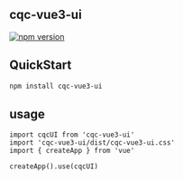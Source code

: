 ## cqc-vue3-ui
[![npm version](https://badge.fury.io/js/cqc-vue3-ui.svg)](https://badge.fury.io/js/cqc-vue3-ui)
## QuickStart
```bash
npm install cqc-vue3-ui
```

## usage
```
import cqcUI from 'cqc-vue3-ui'
import 'cqc-vue3-ui/dist/cqc-vue3-ui.css'
import { createApp } from 'vue'

createApp().use(cqcUI)

```